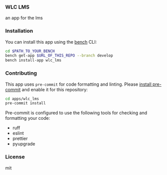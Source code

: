 ### WLC LMS

an app for the lms

### Installation

You can install this app using the [bench](https://github.com/frappe/bench) CLI:

```bash
cd $PATH_TO_YOUR_BENCH
bench get-app $URL_OF_THIS_REPO --branch develop
bench install-app wlc_lms
```

### Contributing

This app uses `pre-commit` for code formatting and linting. Please [install pre-commit](https://pre-commit.com/#installation) and enable it for this repository:

```bash
cd apps/wlc_lms
pre-commit install
```

Pre-commit is configured to use the following tools for checking and formatting your code:

- ruff
- eslint
- prettier
- pyupgrade

### License

mit

